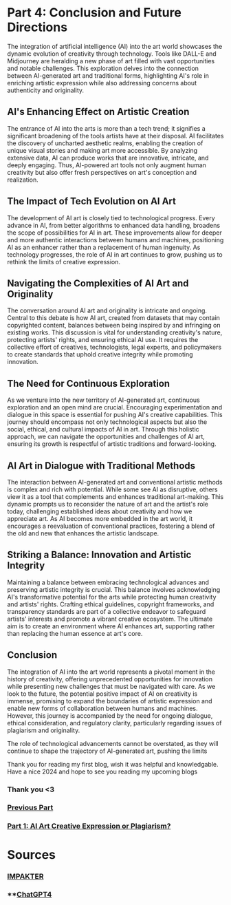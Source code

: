 # Part 4: Conclusion and Future Directions

The integration of artificial intelligence (AI) into the art world showcases the dynamic evolution of creativity through technology. Tools like DALL-E and Midjourney are heralding a new phase of art filled with vast opportunities and notable challenges. This exploration delves into the connection between AI-generated art and traditional forms, highlighting AI's role in enriching artistic expression while also addressing concerns about authenticity and originality.

## AI's Enhancing Effect on Artistic Creation

The entrance of AI into the arts is more than a tech trend; it signifies a significant broadening of the tools artists have at their disposal. AI facilitates the discovery of uncharted aesthetic realms, enabling the creation of unique visual stories and making art more accessible. By analyzing extensive data, AI can produce works that are innovative, intricate, and deeply engaging. Thus, AI-powered art tools not only augment human creativity but also offer fresh perspectives on art's conception and realization.

## The Impact of Tech Evolution on AI Art

The development of AI art is closely tied to technological progress. Every advance in AI, from better algorithms to enhanced data handling, broadens the scope of possibilities for AI in art. These improvements allow for deeper and more authentic interactions between humans and machines, positioning AI as an enhancer rather than a replacement of human ingenuity. As technology progresses, the role of AI in art continues to grow, pushing us to rethink the limits of creative expression.

## Navigating the Complexities of AI Art and Originality

The conversation around AI art and originality is intricate and ongoing. Central to this debate is how AI art, created from datasets that may contain copyrighted content, balances between being inspired by and infringing on existing works. This discussion is vital for understanding creativity's nature, protecting artists' rights, and ensuring ethical AI use. It requires the collective effort of creatives, technologists, legal experts, and policymakers to create standards that uphold creative integrity while promoting innovation.

## The Need for Continuous Exploration

As we venture into the new territory of AI-generated art, continuous exploration and an open mind are crucial. Encouraging experimentation and dialogue in this space is essential for pushing AI's creative capabilities. This journey should encompass not only technological aspects but also the social, ethical, and cultural impacts of AI in art. Through this holistic approach, we can navigate the opportunities and challenges of AI art, ensuring its growth is respectful of artistic traditions and forward-looking.

## AI Art in Dialogue with Traditional Methods

The interaction between AI-generated art and conventional artistic methods is complex and rich with potential. While some see AI as disruptive, others view it as a tool that complements and enhances traditional art-making. This dynamic prompts us to reconsider the nature of art and the artist's role today, challenging established ideas about creativity and how we appreciate art. As AI becomes more embedded in the art world, it encourages a reevaluation of conventional practices, fostering a blend of the old and new that enhances the artistic landscape.

## Striking a Balance: Innovation and Artistic Integrity

Maintaining a balance between embracing technological advances and preserving artistic integrity is crucial. This balance involves acknowledging AI's transformative potential for the arts while protecting human creativity and artists' rights. Crafting ethical guidelines, copyright frameworks, and transparency standards are part of a collective endeavor to safeguard artists' interests and promote a vibrant creative ecosystem. The ultimate aim is to create an environment where AI enhances art, supporting rather than replacing the human essence at art's core.

## Conclusion

The integration of AI into the art world represents a pivotal moment in the history of creativity, offering unprecedented opportunities for innovation while presenting new challenges that must be navigated with care. As we look to the future, the potential positive impact of AI on creativity is immense, promising to expand the boundaries of artistic expression and enable new forms of collaboration between humans and machines. However, this journey is accompanied by the need for ongoing dialogue, ethical consideration, and regulatory clarity, particularly regarding issues of plagiarism and originality.

The role of technological advancements cannot be overstated, as they will continue to shape the trajectory of AI-generated art, pushing the limits

Thank you for reading my first blog, wish it was helpful and knowledgable. Have a nice 2024 and hope to see you reading my upcoming blogs
### Thank you <3

### **[Previous Part](Part_3.md)**
### **[Part 1: AI Art Creative Expression or Plagiarism?](README.md)**

# Sources
### **[IMPAKTER](https://impakter.com/from-algorithms-to-masterpieces-is-ai-art-the-inevitable-future-of-creativity/#:~:text=According%20to%20Gartner%20(2022)%2C,be%20used%20more%20and%20more.)**
### **[ChatGPT4](https://openai.com/gpt-4)
